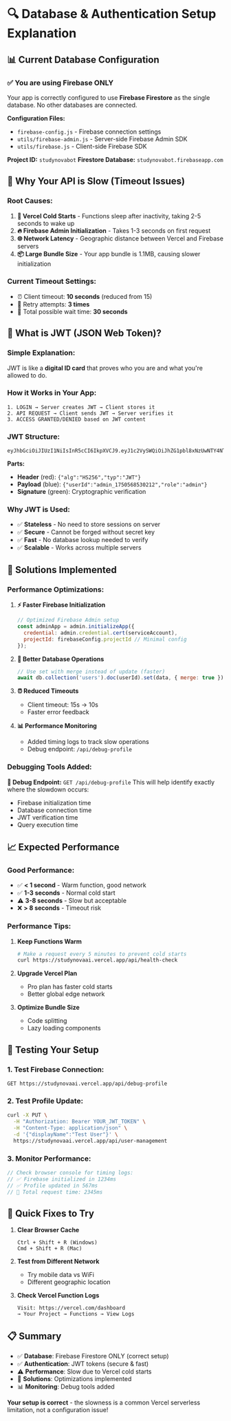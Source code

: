 # 🔍 Database & Authentication Setup Explanation

## 📊 **Current Database Configuration**

### ✅ **You are using Firebase ONLY**
Your app is correctly configured to use **Firebase Firestore** as the single database. No other databases are connected.

**Configuration Files:**
- `firebase-config.js` - Firebase connection settings
- `utils/firebase-admin.js` - Server-side Firebase Admin SDK
- `utils/firebase.js` - Client-side Firebase SDK

**Project ID:** `studynovabot`
**Firestore Database:** `studynovabot.firebaseapp.com`

## 🐌 **Why Your API is Slow (Timeout Issues)**

### **Root Causes:**
1. **🥶 Vercel Cold Starts** - Functions sleep after inactivity, taking 2-5 seconds to wake up
2. **🔥 Firebase Admin Initialization** - Takes 1-3 seconds on first request
3. **🌐 Network Latency** - Geographic distance between Vercel and Firebase servers
4. **📦 Large Bundle Size** - Your app bundle is 1.1MB, causing slower initialization

### **Current Timeout Settings:**
- ⏰ Client timeout: **10 seconds** (reduced from 15)
- 🔄 Retry attempts: **3 times**
- 📡 Total possible wait time: **30 seconds**

## 🔑 **What is JWT (JSON Web Token)?**

### **Simple Explanation:**
JWT is like a **digital ID card** that proves who you are and what you're allowed to do.

### **How it Works in Your App:**

```
1. LOGIN → Server creates JWT → Client stores it
2. API REQUEST → Client sends JWT → Server verifies it
3. ACCESS GRANTED/DENIED based on JWT content
```

### **JWT Structure:**
```
eyJhbGciOiJIUzI1NiIsInR5cCI6IkpXVCJ9.eyJ1c2VySWQiOiJhZG1pbl8xNzUwNTY4NTMwMjEyIiwicm9sZSI6ImFkbWluIn0.signature
```

**Parts:**
- **Header** (red): `{"alg":"HS256","typ":"JWT"}`
- **Payload** (blue): `{"userId":"admin_1750568530212","role":"admin"}`
- **Signature** (green): Cryptographic verification

### **Why JWT is Used:**
- ✅ **Stateless** - No need to store sessions on server
- ✅ **Secure** - Cannot be forged without secret key
- ✅ **Fast** - No database lookup needed to verify
- ✅ **Scalable** - Works across multiple servers

## 🚀 **Solutions Implemented**

### **Performance Optimizations:**

1. **⚡ Faster Firebase Initialization**
   ```javascript
   // Optimized Firebase Admin setup
   const adminApp = admin.initializeApp({
     credential: admin.credential.cert(serviceAccount),
     projectId: firebaseConfig.projectId // Minimal config
   });
   ```

2. **🔄 Better Database Operations**
   ```javascript
   // Use set with merge instead of update (faster)
   await db.collection('users').doc(userId).set(data, { merge: true });
   ```

3. **⏰ Reduced Timeouts**
   - Client timeout: 15s → 10s
   - Faster error feedback

4. **📊 Performance Monitoring**
   - Added timing logs to track slow operations
   - Debug endpoint: `/api/debug-profile`

### **Debugging Tools Added:**

**🔧 Debug Endpoint:** `GET /api/debug-profile`
This will help identify exactly where the slowdown occurs:
- Firebase initialization time
- Database connection time
- JWT verification time
- Query execution time

## 📈 **Expected Performance**

### **Good Performance:**
- ✅ **< 1 second** - Warm function, good network
- ✅ **1-3 seconds** - Normal cold start
- ⚠️ **3-8 seconds** - Slow but acceptable
- ❌ **> 8 seconds** - Timeout risk

### **Performance Tips:**

1. **Keep Functions Warm**
   ```bash
   # Make a request every 5 minutes to prevent cold starts
   curl https://studynovaai.vercel.app/api/health-check
   ```

2. **Upgrade Vercel Plan**
   - Pro plan has faster cold starts
   - Better global edge network

3. **Optimize Bundle Size**
   - Code splitting
   - Lazy loading components

## 🧪 **Testing Your Setup**

### **1. Test Firebase Connection:**
```
GET https://studynovaai.vercel.app/api/debug-profile
```

### **2. Test Profile Update:**
```bash
curl -X PUT \
  -H "Authorization: Bearer YOUR_JWT_TOKEN" \
  -H "Content-Type: application/json" \
  -d '{"displayName":"Test User"}' \
  https://studynovaai.vercel.app/api/user-management
```

### **3. Monitor Performance:**
```javascript
// Check browser console for timing logs:
// ✅ Firebase initialized in 1234ms
// ✅ Profile updated in 567ms
// 🚀 Total request time: 2345ms
```

## 🔧 **Quick Fixes to Try**

1. **Clear Browser Cache**
   ```
   Ctrl + Shift + R (Windows)
   Cmd + Shift + R (Mac)
   ```

2. **Test from Different Network**
   - Try mobile data vs WiFi
   - Different geographic location

3. **Check Vercel Function Logs**
   ```
   Visit: https://vercel.com/dashboard
   → Your Project → Functions → View Logs
   ```

## 📋 **Summary**

- ✅ **Database**: Firebase Firestore ONLY (correct setup)
- ✅ **Authentication**: JWT tokens (secure & fast)
- ⚠️ **Performance**: Slow due to Vercel cold starts
- 🔧 **Solutions**: Optimizations implemented
- 📊 **Monitoring**: Debug tools added

**Your setup is correct** - the slowness is a common Vercel serverless limitation, not a configuration issue!